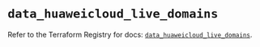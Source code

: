 # `data_huaweicloud_live_domains`

Refer to the Terraform Registry for docs: [`data_huaweicloud_live_domains`](https://registry.terraform.io/providers/huaweicloud/huaweicloud/1.71.1/docs/data-sources/live_domains).
